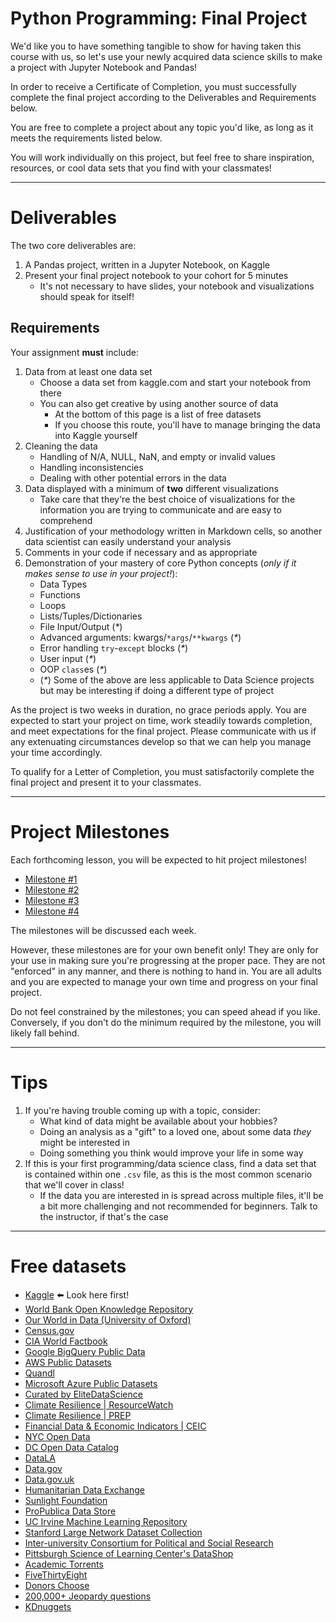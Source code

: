 # Python Programming: Final Project

We'd like you to have something tangible to show for having taken this course with us, so let's use your newly acquired data science skills to make a project with Jupyter Notebook and Pandas!

In order to receive a Certificate of Completion, you must successfully complete the final project according to the Deliverables and Requirements below.

You are free to complete a project about any topic you'd like, as long as it meets the requirements listed below.

You will work individually on this project, but feel free to share inspiration, resources, or cool data sets that you find with your classmates!

---

# Deliverables

The two core deliverables are:

1. A Pandas project, written in a Jupyter Notebook, on Kaggle
   <!-- * It is possible to do another type of project, e.g. a Game or something similar -- but you must seek approval from the instructor, before the official launch of Milestone 1
   * **Note:** Alternative projects will only be considered if you are already working in the software development field, or otherwise an advanced student -->
2. Present your final project notebook to your cohort for 5 minutes
   * It's not necessary to have slides, your notebook and visualizations should speak for itself!

## Requirements

Your assignment **must** include:

1. Data from at least one data set
   * Choose a data set from kaggle.com and start your notebook from there
   * You can also get creative by using another source of data
      * At the bottom of this page is a list of free datasets
      * If you choose this route, you'll have to manage bringing the data into Kaggle yourself
1. Cleaning the data
   * Handling of N/A, NULL, NaN, and empty or invalid values
   * Handling inconsistencies
   * Dealing with other potential errors in the data
1. Data displayed with a minimum of **two** different visualizations
   * Take care that they're the best choice of visualizations for the information you are trying to communicate and are easy to comprehend
1. Justification of your methodology written in Markdown cells, so another data scientist can easily understand your analysis
1. Comments in your code if necessary and as appropriate
1. Demonstration of your mastery of core Python concepts (_only if it makes sense to use in your project!_):
   * Data Types
   * Functions
   * Loops
   * Lists/Tuples/Dictionaries
   * File Input/Output (_*_)
   * Advanced arguments: kwargs/`*args`/`**kwargs` (_*_)
   * Error handling `try`-`except` blocks (_*_)
   * User input (_*_)
   * OOP `class`es (_*_)
   * (_*_) Some of the above are less applicable to Data Science projects but may be interesting if doing a different type of project

As the project is two weeks in duration, no grace periods apply. You are expected to start your project on time, work steadily towards completion, and meet expectations for the final project. Please communicate with us if any extenuating circumstances develop so that we can help you manage your time accordingly.

To qualify for a Letter of Completion, you must satisfactorily complete the final project and present it to your classmates.

---

# Project Milestones

Each forthcoming lesson, you will be expected to hit project milestones!

* [Milestone #1](milestone_1.md)
* [Milestone #2](milestone_2.md)
* [Milestone #3](milestone_3.md)
* [Milestone #4](milestone_4.md)

The milestones will be discussed each week.

However, these milestones are for your own benefit only! They are only for your use in making sure you're progressing at the proper pace. They are not "enforced" in any manner, and there is nothing to hand in. You are all adults and you are expected to manage your own time and progress on your final project.

Do not feel constrained by the milestones; you can speed ahead if you like. Conversely, if you don't do the minimum required by the milestone, you will likely fall behind.

---

# Tips

1. If you're having trouble coming up with a topic, consider:
   * What kind of data might be available about your hobbies?
   * Doing an analysis as a "gift" to a loved one, about some data *they* might be interested in
   * Doing something you think would improve your life in some way
1. If this is your first programming/data science class, find a data set that is contained within one `.csv` file, as this is the most common scenario that we'll cover in class!
   * If the data you are interested in is spread across multiple files, it'll be a bit more challenging and not recommended for beginners. Talk to the instructor, if that's the case

<!-- 

---

# Student Work Release

We would love your permission to show off your final projects to the next cohort. If you would be so kind as to agree to this, please fill out the [GA Student Work Release](student_work_release.pdf). 
-->


---

# Free datasets

* [Kaggle](https://www.kaggle.com/datasets) :arrow_left: Look here first!
* [World Bank Open Knowledge Repository](https://openknowledge.worldbank.org/)
* [Our World in Data (University of Oxford)](https://ourworldindata.org/)
* [Census.gov](https://www.census.gov/)
* [CIA World Factbook](https://www.cia.gov/the-world-factbook/)
* [Google BigQuery Public Data](https://cloud.google.com/bigquery/public-data/)
* [AWS Public Datasets](https://aws.amazon.com/datasets/)
* [Quandl](https://www.quandl.com/)
* [Microsoft Azure Public Datasets](https://docs.microsoft.com/en-us/azure/sql-database/sql-database-public-data-sets)
* [Curated by EliteDataScience](https://elitedatascience.com/datasets)
* [Climate Resilience | ResourceWatch](https://resourcewatch.org/data/explore)
* [Climate Resilience | PREP](https://www.prepdata.org/)
* [Financial Data & Economic Indicators | CEIC](https://www.ceicdata.com/en)
* [NYC Open Data](https://opendata.cityofnewyork.us/)
* [DC Open Data Catalog](http://data.dc.gov/)
* [DataLA](https://data.lacity.org/)
* [Data.gov](https://www.data.gov/)
* [Data.gov.uk](http://data.gov.uk/)
* [Humanitarian Data Exchange](https://data.humdata.org/)
* [Sunlight Foundation](http://sunlightfoundation.com/api/)
* [ProPublica Data Store](https://projects.propublica.org/data-store/)
* [UC Irvine Machine Learning Repository](http://archive.ics.uci.edu/ml/)
* [Stanford Large Network Dataset Collection](http://snap.stanford.edu/data/)
* [Inter-university Consortium for Political and Social Research](http://www.icpsr.umich.edu/)
* [Pittsburgh Science of Learning Center's DataShop](https://pslcdatashop.web.cmu.edu/)
* [Academic Torrents](http://academictorrents.com/)
* [FiveThirtyEight](https://github.com/fivethirtyeight/data)
* [Donors Choose](http://data.donorschoose.org/open-data/overview/)
* [200,000+ Jeopardy questions](http://www.reddit.com/r/datasets/comments/1uyd0t/200000_jeopardy_questions_in_a_json_file/)
* [KDnuggets](http://www.kdnuggets.com/datasets/index.html)

<!--
# Additional Resources
* The [Python Docs](https://docs.python.org)
-->

<!--

## Suggested Ways to Get Started

* **Begin with the end in mind.** Know where you want to go by planning ahead, so you don't waste time building things you don't need
* **Read the docs** for whatever technologies or data sets you use. Most of the time, there is a tutorial that you can follow! Learning to read documentation is crucial to your success as a developer
* **Write pseudocode before you write actual code.** Thinking through the logic of something before implementing it is a big help

---

# Evaluation

Your project will be evaluated based on the rubric below.

| Score | Expectations |
| --- | --- |
| 0 | Incomplete |
| 1 | Does not meet expectations |
| 2 | Meets expectations, good job! |
| 3 | Exceeds expectations, you wonderful creature, you! |

A zero-to-three grading scale may not intuitively make sense, so here is an example using the criteria as if your assignment were to cook a pizza:

| Criteria | **0** Incomplete | **1** Does not meet expectations | **2** Meets expectations | **3**  Exceeds expectations |
| --- | --- | --- | --- | --- |
| Crust | No crust present. Submission is just cheese and sauce on a plate. | Pizza has a crust, but it is raw | Crust is cooked thoroughly | Crust is golden brown and just thin enough without being too thick |
| Cheese | No cheese present | Cheese is made of soy | Cheese covers the pizza from edge to edge | Cheese is delicious, plentiful, and melted to perfection |
-->
